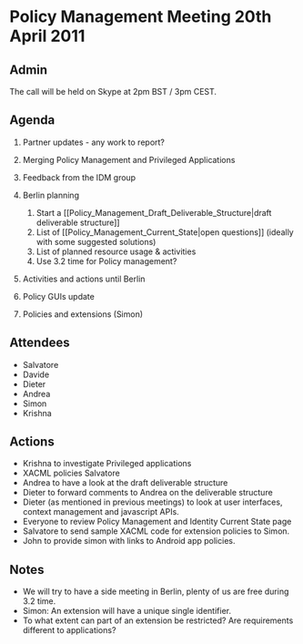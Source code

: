 Policy Management Meeting 20th April 2011
=========================================

Admin
-----

The call will be held on Skype at 2pm BST / 3pm CEST.

Agenda
------

1.  Partner updates - any work to report?
2.  Merging Policy Management and Privileged Applications
3.  Feedback from the IDM group
4.  Berlin planning
    1.  Start a [[Policy_Management_Draft_Deliverable_Structure|draft deliverable structure]]
    2.  List of [[Policy_Management_Current_State|open questions]] (ideally with some suggested solutions)
    3.  List of planned resource usage & activities
    4.  Use 3.2 time for Policy management?

5.  Activities and actions until Berlin
6.  Policy GUIs update
7.  Policies and extensions (Simon)

Attendees
---------

-   Salvatore
-   Davide
-   Dieter
-   Andrea
-   Simon
-   Krishna

Actions
-------

-   Krishna to investigate Privileged applications
-   XACML policies Salvatore
-   Andrea to have a look at the draft deliverable structure
-   Dieter to forward comments to Andrea on the deliverable structure
-   Dieter (as mentioned in previous meetings) to look at user interfaces, context management and javascript APIs.
-   Everyone to review Policy Management and Identity Current State page
-   Salvatore to send sample XACML code for extension policies to Simon.
-   John to provide simon with links to Android app policies.

Notes
-----

-   We will try to have a side meeting in Berlin, plenty of us are free during 3.2 time.
-   Simon: An extension will have a unique single identifier.
-   To what extent can part of an extension be restricted? Are requirements different to applications?

